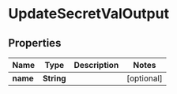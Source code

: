 

# UpdateSecretValOutput


## Properties

Name | Type | Description | Notes
------------ | ------------- | ------------- | -------------
**name** | **String** |  |  [optional]



